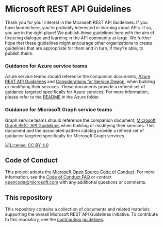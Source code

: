 # Microsoft REST API Guidelines
Thank you for your interest in the Microsoft REST API Guidelines. If you have landed here, you're probably interested in learning about APIs. If so, you are in the right place!
We publish these guidelines here with the aim of fostering dialogue and learning in the API community at large. We further hope that these guidelines might encourage other organizations to create guidelines that are appropriate for them and in turn, if they're able, to publish theirs.

### Guidance for Azure service teams
Azure service teams should reference the companion documents, [Azure REST API Guidelines](./azure/Guidelines.md) and [Considerations for Service Design](./azure/ConsiderationsForServiceDesign.md), when building or modifying their services. These documents provide a refined set of guidance targeted specifically for Azure services. For more information, please refer to the [README](./azure/README.md) in the Azure folder.

### Guidance for Microsoft Graph service teams
Graph service teams should reference the companion document, [Microsoft Graph REST API Guidelines](./graph/GuidelinesGraph.md) when building or modifying their services. This document and the associated pattern catalog provide a refined set of guidance targeted specifically for Microsoft Graph services.

[![License: CC BY 4.0](https://img.shields.io/badge/License-CC%20BY%204.0-lightgrey.svg)](https://creativecommons.org/licenses/by/4.0/)

## Code of Conduct
This project adopts the [Microsoft Open Source Code of Conduct](https://opensource.microsoft.com/codeofconduct/). For more information, see the [Code of Conduct FAQ](https://opensource.microsoft.com/codeofconduct/faq/) or contact [opencode@microsoft.com](mailto:opencode@microsoft.com) with any additional questions or comments.

## This repository
This repository contains a collection of documents and related materials supporting the overall Microsoft REST API Guidelines initiative. To contribute to this repository, see the [contribution guidelines][contribution-guidance].

[contribution-guidance]: CONTRIBUTING.md
